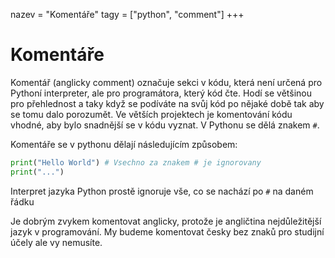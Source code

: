 nazev = "Komentáře"
tagy = ["python", "comment"]
+++
# Komentáře

Komentář (anglicky comment) označuje sekci v kódu, která není určená pro Pythoní interpreter, ale pro programátora, který kód čte. Hodí se většinou pro přehlednost a taky když se podíváte na svůj kód po nějaké době tak aby se tomu dalo porozumět.
Ve větších projektech je komentování kódu vhodné, aby bylo snadnější se v kódu vyznat. V Pythonu se dělá znakem `#`.

Komentáře se v pythonu dělají následujícím způsobem:
```python
print("Hello World") # Vsechno za znakem # je ignorovany
print("...")
```
Interpret jazyka Python prostě ignoruje vše, co se nachází po `#` na daném řádku

Je dobrým zvykem komentovat anglicky, protože je angličtina nejdůležitější jazyk v programování.
My budeme komentovat česky bez znaků pro studijní účely ale vy nemusíte.
